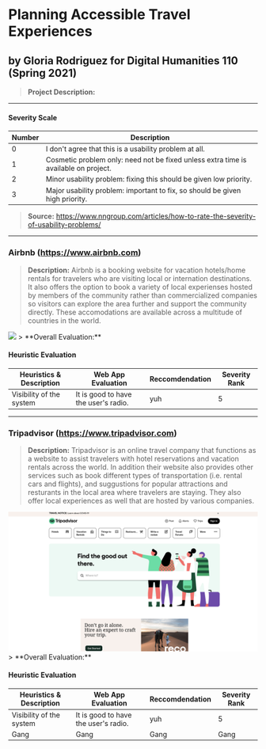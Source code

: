 # Planning Accessible Travel Experiences
## by Gloria Rodriguez for Digital Humanities 110 (Spring 2021)
> **Project Description:** 

---
#### Severity Scale 
| Number | Description |
| --- | --- | 
| 0 | I don't agree that this is a usability problem at all.|
| 1 | Cosmetic problem only: need not be fixed unless extra time is available on project.|
| 2 | Minor usability problem: fixing this should be given low priority.|
| 3 | Major usability problem: important to fix, so should be given high priority.|
> **Source:** https://www.nngroup.com/articles/how-to-rate-the-severity-of-usability-problems/

---
### Airbnb (https://www.airbnb.com)
>**Description:** Airbnb is a booking website for vacation hotels/home rentals for travelers who are visiting local or internation destinations. It also offers the option to book a variety of local experienses hosted by members of the community rather than commercialized companies so visitors can explore the area further and support the community directly. These accomodations are available across a multitude of countries in the world. 
<img src="./images/airbnbScreenshot.png" width ="1000px">
> **Overall Evaluation:** 

#### Heuristic Evaluation 
| Heuristics & Description | Web App Evaluation | Reccomdendation | Severity Rank |
| ---------- | ---| --- | --- |
| Visibility of the system | It is good to have the user's radio. | yuh | 5 |

---
### Tripadvisor (https://www.tripadvisor.com)
>**Description:** Tripadvisor is an online travel company that functions as a website to assist travelers with hotel reservations and vacation rentals across the world. In addition their website also provides other services such as book different types of transportation (i.e. rental cars and flights), and suggustions for popular attractions and resturants in the local area where travelers are staying. They also offer local experiences as well that are hosted by various companies. 
<img src="./images/tripadvisorScreenshot.png" width ="1000px">
> **Overall Evaluation:** 

#### Heuristic Evaluation 
| Heuristics & Description | Web App Evaluation | Reccomdendation | Severity Rank |
| ---------- | ---| --- | --- |
| Visibility of the system | It is good to have the user's radio. | yuh | 5 |
| Gang | Gang | Gang | Gang |
